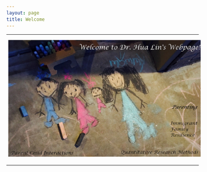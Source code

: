 ```yaml
---
layout: page
title: Welcome
---
```


***************
<img style="float: center; width: 1000px; margin: 0px 5px 5px" src="images/Family3-1.jpg">

****************

